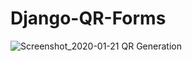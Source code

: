 # Django-QR-Forms

![Screenshot_2020-01-21 QR Generation](https://user-images.githubusercontent.com/25637616/72795507-a5eb3100-3bf2-11ea-867e-19fa2317839b.png)

